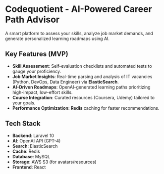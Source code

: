 # Codequotient - AI-Powered Career Path Advisor

A smart platform to assess your skills, analyze job market demands, and generate personalized learning roadmaps using AI.

## Key Features (MVP)

- **Skill Assessment**: Self-evaluation checklists and automated tests to gauge your proficiency.
- **Job Market Insights**: Real-time parsing and analysis of IT vacancies (Python, DevOps, Data Engineer) via **ElasticSearch**.
- **AI-Driven Roadmaps**: OpenAI-generated learning paths prioritizing high-impact, low-effort skills.
- **Course Integration**: Curated resources (Coursera, Udemy) tailored to your goals.
- **Performance Optimization**: **Redis** caching for faster recommendations.

## Tech Stack

- **Backend**: Laravel 10
- **AI**: OpenAI API (GPT-4)
- **Search**: ElasticSearch
- **Cache**: Redis
- **Database**: MySQL
- **Storage**: AWS S3 (for avatars/resources)
- **Frontend**: React